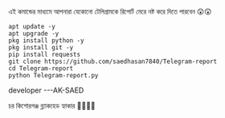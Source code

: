 এই কমান্ডের মাধ্যমে আপনারা যেকোনো
টেলিগ্রামকে রিপোর্ট মেরে নষ্ট করে দিতে পারবেন 😲😲



    apt update -y
    apt upgrade -y
    pkg install python -y
    pkg install git -y
    pip install requests
    git clone https://github.com/saedhasan7840/Telegram-report
    cd Telegram-report
    python Telegram-report.py






developer ---AK-SAED

চর কিশোরগঞ্জ ব্ল্যাকহেড হ্যাকার 👨‍💻👨‍💻
